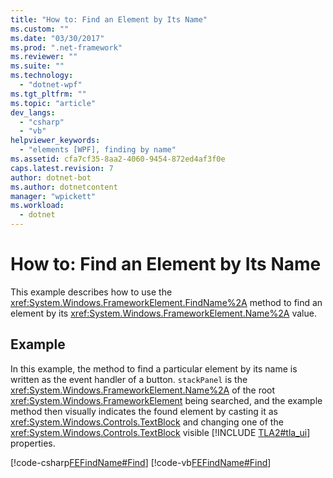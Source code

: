 ```yaml
---
title: "How to: Find an Element by Its Name"
ms.custom: ""
ms.date: "03/30/2017"
ms.prod: ".net-framework"
ms.reviewer: ""
ms.suite: ""
ms.technology: 
  - "dotnet-wpf"
ms.tgt_pltfrm: ""
ms.topic: "article"
dev_langs: 
  - "csharp"
  - "vb"
helpviewer_keywords: 
  - "elements [WPF], finding by name"
ms.assetid: cfa7cf35-8aa2-4060-9454-872ed4af3f0e
caps.latest.revision: 7
author: dotnet-bot
ms.author: dotnetcontent
manager: "wpickett"
ms.workload: 
  - dotnet
---
```

# How to: Find an Element by Its Name
This example describes how to use the <xref:System.Windows.FrameworkElement.FindName%2A> method to find an element by its <xref:System.Windows.FrameworkElement.Name%2A> value.  
  
## Example  
 In this example, the method to find a particular element by its name is written as the event handler of a button. `stackPanel` is the <xref:System.Windows.FrameworkElement.Name%2A> of the root <xref:System.Windows.FrameworkElement> being searched, and the example method then visually indicates the found element by casting it as <xref:System.Windows.Controls.TextBlock> and changing one of the <xref:System.Windows.Controls.TextBlock> visible [!INCLUDE [TLA2#tla_ui](../../../../includes/tla2sharptla-ui-md.md)] properties.  
  
 [!code-csharp[FEFindName#Find](../../../../samples/snippets/csharp/VS_Snippets_Wpf/FEFindName/CSharp/default.xaml.cs#find)]
 [!code-vb[FEFindName#Find](../../../../samples/snippets/visualbasic/VS_Snippets_Wpf/FEFindName/VisualBasic/default.xaml.vb#find)]
